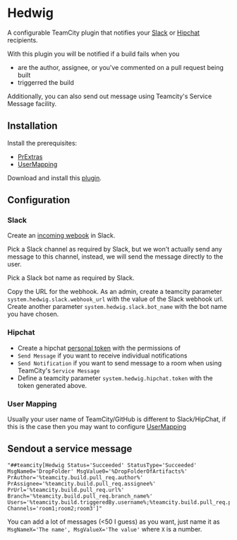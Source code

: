# Hedwig

A configurable TeamCity plugin that notifies your [Slack](https://slack.com) or [Hipchat](https://www.hipchat.com/) recipients.

With this plugin you will be notified if a build fails when you 

- are the author, assignee, or you've commented on a pull request being built
- triggerred the build

Additionally, you can also send out message using Teamcity's Service Message facility.

## Installation

Install the prerequisites:
- [PrExtras](https://github.com/Nicologies/PrExtras) 
- [UserMapping](https://github.com/Nicologies/usermapping)

Download and install this [plugin](https://github.com/Nicologies/Hedwig/releases/latest).

## Configuration

### Slack

Create an [incoming webook](https://my.slack.com/services/new/incoming-webhook) in Slack.

Pick a Slack channel as required by Slack, but we won't actually send any message to this channel, instead, we will send the message directly to the user.

Pick a Slack bot name as required by Slack.

Copy the URL for the webhook. As an admin, create a teamcity parameter `system.hedwig.slack.webhook_url` with the value of the Slack webhook url.
Create another parameter `system.hedwig.slack.bot_name` with the bot name you have chosen.

### Hipchat

- Create a hipchat [personal token](https://helixleisure.hipchat.com/account/api) with the permissions of 
 - `Send Message` if you want to receive individual notifications
 - `Send Notification` if you want to send message to a room when using TeamCity's `Service Message`
- Define a teamcity parameter `system.hedwig.hipchat.token` with the token generated above.

### User Mapping

Usually your user name of TeamCity/GitHub is different to Slack/HipChat, if this is the case then you may want to configure  [UserMapping](https://github.com/Nicologies/usermapping)

## Sendout a service message

```
"##teamcity[Hedwig Status='Succeeded' StatusType='Succeeded' MsgName0='DropFolder' MsgValue0='%DropFolderOfArtifacts%' PrAuthor='%teamcity.build.pull_req.author%' PrAssignee='%teamcity.build.pull_req.assignee%' PrUrl='%teamcity.build.pull_req.url%' Branch='%teamcity.build.pull_req.branch_name%' Users='%teamcity.build.triggeredBy.username%;%teamcity.build.pull_req.participants%' Channels='room1;room2;room3']"
```

You can add a lot of messages (<50 I guess) as you want, just name it as `MsgNameX='The name', MsgValueX='The value'` where `X` is a number.

